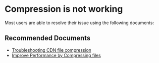 <properties
	pageTitle="Compression is not working"
	description="Compression is not working"
	service="microsoft.cdn"
	resource="profiles"
	authors="mdgattuso"
	ms.author="magattus"
	displayOrder="1"
	selfHelpType="resource"
    resourceTags=""
	supportTopicIds=""
	productPesIds="16975"
	cloudEnvironments="public, Fairfax"
	articleId="acbd351f-1e08-4ef6-be46-ccceba01116a"
/>

# Compression is not working
Most users are able to resolve their issue using the following documents:

## **Recommended Documents**
* [Troubleshooting CDN file compression](https://azure.microsoft.com/documentation/articles/cdn-troubleshoot-compression)<br>
* [Improve Performance by Compressing files](https://azure.microsoft.com/documentation/articles/cdn-improve-performance/)
